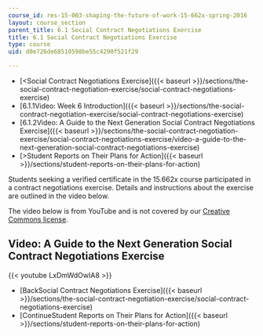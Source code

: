 ```yaml
---
course_id: res-15-003-shaping-the-future-of-work-15-662x-spring-2016
layout: course_section
parent_title: 6.1 Social Contract Negotiations Exercise
title: 6.1 Social Contract Negotiations Exercise
type: course
uid: d0e726de68510598be55c4290f521f29

---
```


*   [<Social Contract Negotiations Exercise]({{< baseurl >}}/sections/the-social-contract-negotiation-exercise/social-contract-negotiations-exercise)
*   [6.1.1Video: Week 6 Introduction]({{< baseurl >}}/sections/the-social-contract-negotiation-exercise/social-contract-negotiations-exercise)
*   [6.1.2Video: A Guide to the Next Generation Social Contract Negotiations Exercise]({{< baseurl >}}/sections/the-social-contract-negotiation-exercise/social-contract-negotiations-exercise/video-a-guide-to-the-next-generation-social-contract-negotiations-exercise)
*   [\>Student Reports on Their Plans for Action]({{< baseurl >}}/sections/student-reports-on-their-plans-for-action)

Students seeking a verified certificate in the 15.662x course participated in a contract negotiations exercise. Details and instructions about the exercise are outlined in the video below.

The video below is from YouTube and is not covered by our [Creative Commons license](/terms/#cc).

Video: A Guide to the Next Generation Social Contract Negotiations Exercise
---------------------------------------------------------------------------

{{< youtube LxDmWdOwIA8 >}}

*   [BackSocial Contract Negotiations Exercise]({{< baseurl >}}/sections/the-social-contract-negotiation-exercise/social-contract-negotiations-exercise)
*   [ContinueStudent Reports on Their Plans for Action]({{< baseurl >}}/sections/student-reports-on-their-plans-for-action)